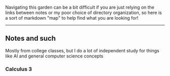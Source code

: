 Navigating this garden can be a bit difficult if you are just relying on the links between notes or my poor choice of directory organization, so here is a sort of markdown "map" to help find what you are looking for!

---

## Notes and such

Mostly from college classes, but I do a lot of independent study for things like AI and general computer science concepts

### Calculus 3

